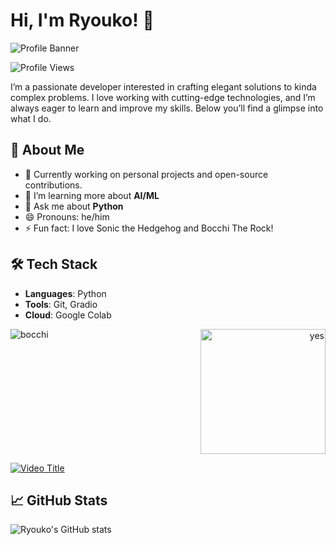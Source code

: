 # Hi, I'm Ryouko! 👋

![Profile Banner](https://via.placeholder.com/1024x300.png?text=Welcome+to+Ryouko's+Profile)

![Profile Views](https://komarev.com/ghpvc/?username=Ryouko-Yamanda65777&color=blue&style=flat-square) 

I’m a passionate developer interested in crafting elegant solutions to kinda complex problems. I love working with cutting-edge technologies, and I’m always eager to learn and improve my skills. Below you’ll find a glimpse into what I do.

## 🌟 About Me

- 🔭 Currently working on personal projects and open-source contributions.
- 🌱 I’m learning more about **AI/ML**
- 💬 Ask me about **Python**
- 😄 Pronouns: he/him
- ⚡ Fun fact: I love Sonic the Hedgehog and Bocchi The Rock!

## 🛠️ Tech Stack

- **Languages**: Python
- **Tools**: Git, Gradio
- **Cloud**: Google Colab

<img src="https://github.com/user-attachments/assets/1fa87ba4-483a-462b-873a-0737bd5611ea" alt="bocchi" style="float: left; margin-right: 10px;">
<p align="right">
  <img src="https://github.com/user-attachments/assets/e2c902fb-d568-47f7-802a-2e19c5574fab" alt="yes" width="200">
</p>


[![Video Title](https://img.youtube.com/vi/VIDEO_ID/0.jpg)](https://www.youtube.com/watch?v=VIDEO_ID)



## 📈 GitHub Stats

![Ryouko's GitHub stats](https://github-readme-stats.vercel.app/api?username=Ryouko-Yamanda65777&show_icons=true&theme=radical)
